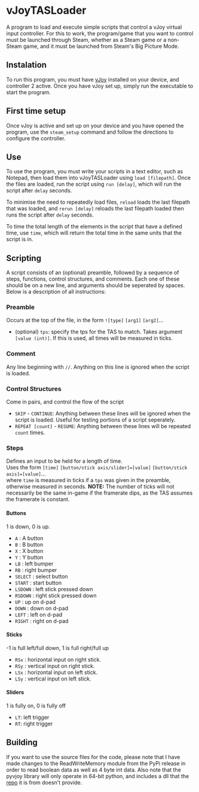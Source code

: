 # vJoyTASLoader
A program to load and execute simple scripts that control a vJoy virtual input controller. For this to work, the program/game that you want to control must be launched through Steam, whether as a Steam game or a non-Steam game, and it must be launched from Steam's Big Picture Mode.

## Instalation
To run this program, you must have [vJoy](https://github.com/shauleiz/vJoy/releases/tag/v2.1.8.39) installed on your device, and controller 2 active.
Once you have vJoy set up, simply run the executable to start the program.

## First time setup
Once vJoy is active and set up on your device and you have opened the program, use the `steam_setup` command and follow the directions to configure the controller.

## Use
To use the program, you must write your scripts in a text editor, such as Notepad, then load them into vJoyTASLoader using `load [filepath]`. 
Once the files are loaded, run the script using `run [delay]`, which will run the script after `delay` seconds.

To minimise the need to repeatedly load files, `reload` loads the last filepath that was loaded, and `rerun [delay]` reloads the last filepath loaded then runs the script after `delay` seconds.

To time the total length of the elements in the script that have a defined time, use `time`, which will return the total time in the same units that the script is in.

## Scripting
A script consists of an (optional) preamble, followed by a sequence of steps, functions, control structures, and comments. Each one of these should be on a new line, and arguments should be seperated by spaces.
Below is a description of all instructions:

### Preamble
Occurs at the top of the file, in the form `![type]` `[arg1]` `[arg2]`...
- (optional) `tps`: specify the tps for the TAS to match. Takes argument `[value (int)]`. If this is used, all times will be measured in ticks.

### Comment
Any line beginning with `//`. Anything on this line is ignored when the script is loaded.

### Control Structures
Come in pairs, and control the flow of the script
- `SKIP` \- `CONTINUE`: Anything between these lines will be ignored when the script is loaded. Useful for testing portions of a script seperately.
- `REPEAT [count]` \- `RESUME`: Anything between these lines will be repeated `count` times.

### Steps
Defines an input to be held for a length of time.  
Uses the form `[time]` `[button/stick axis/slider]=[value]` `[button/stick axis]=[value]`...  
where `time` is measured in ticks if a `tps` was given in the preamble, otherwise measured in seconds.
**NOTE:** The number of ticks will not necessarily be the same in-game if the framerate dips, as the TAS assumes the framerate is constant.

#### Buttons
1 is down, 0 is up.
- `A` : A button
- `B` : B button
- `X` : X button
- `Y` : Y button
- `LB` : left bumper
- `RB` : right bumper
- `SELECT` : select button
- `START` : start button
- `LSDOWN` : left stick pressed down
- `RSDOWN` : right stick pressed down
- `UP` : up on d-pad
- `DOWN` : down on d-pad
- `LEFT` : left on d-pad
- `RIGHT` : right on d-pad

#### Sticks
-1 is full left/full down, 1 is full right/full up
- `RSx` : horizontal input on right stick. 
- `RSy` : vertical input on right stick.
- `LSx` : horizontal input on left stick.
- `LSy` : vertical input on left stick.
    
#### Sliders
1 is fully on, 0 is fully off
- `LT`: left trigger
- `RT`: right trigger

## Building
If you want to use the source files for the code, please note that I have made changes to the ReadWriteMemory module from the PyPi release in order to read boolean data as well as 4 byte int data. Also note that the pyvjoy library will only operate in 64-bit python, and includes a dll that the [repo](https://github.com/tidzo/pyvjoy) it is from doesn't provide.
